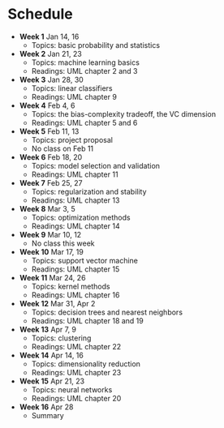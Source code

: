 # Schedule

- **Week 1** Jan 14, 16
	- Topics: basic probability and statistics
- **Week 2** Jan 21, 23
	- Topics: machine learning basics
	- Readings: UML chapter 2 and 3
- **Week 3** Jan 28, 30
	- Topics: linear classifiers
	- Readings: UML chapter 9
- **Week 4** Feb 4, 6
	- Topics: the bias-complexity tradeoff, the VC dimension
	- Readings: UML chapter 5 and 6
- **Week 5** Feb 11, 13
	- Topics: project proposal
	- No class on Feb 11
- **Week 6** Feb 18, 20
	- Topics: model selection and validation
	- Readings: UML chapter 11
- **Week 7** Feb 25, 27
	- Topics: regularization and stability
	- Readings: UML chapter 13
- **Week 8** Mar 3, 5
	- Topics: optimization methods
	- Readings: UML chapter 14
- **Week 9** Mar 10, 12 
	- No class this week
- **Week 10** Mar 17, 19
	- Topics: support vector machine
	- Readings: UML chapter 15
- **Week 11** Mar 24, 26
	- Topics: kernel methods
	- Readings: UML chapter 16
- **Week 12** Mar 31, Apr 2
	- Topics: decision trees and nearest neighbors
	- Readings: UML chapter 18 and 19
- **Week 13** Apr 7, 9
	- Topics: clustering
	- Readings: UML chapter 22
- **Week 14** Apr 14, 16
	- Topics: dimensionality reduction
	- Readings: UML chapter 23
- **Week 15** Apr 21, 23
	- Topics: neural networks
	- Readings: UML chapter 20
- **Week 16** Apr 28
	- Summary